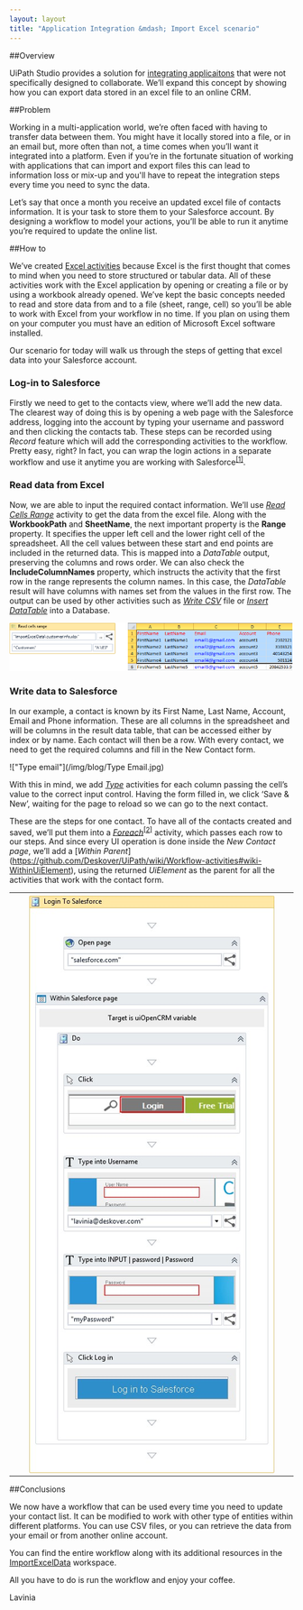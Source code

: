 ```yaml
---
layout: layout
title: "Application Integration &mdash; Import Excel scenario"
---
```

##Overview

UiPath Studio provides a solution for [integrating applicaitons](https://github.com/Deskover/UiPath/wiki/Workflow-activities#wiki-App_Integration) that were not specifically designed to collaborate. 
We’ll expand this concept by showing how you can export data stored in an excel file to an online CRM.


##Problem

Working in a multi-application world, we’re often faced with having to transfer data between them. 
You might have it locally stored into a file, or in an email but, more often than not, a time comes when you’ll want it integrated into a platform. 
Even if you’re in the fortunate situation of working with applications that can import and export files this can lead to information loss or mix-up and 
you'll have to repeat the integration steps every time you need to sync the data. 

Let’s say that once a month you receive an updated excel file of contacts information. It is your task to store them to your Salesforce account.
By designing a workflow to model your actions, you’ll be able to run it anytime you’re required to update the online list.


##How to

We’ve created [Excel activities](https://github.com/Deskover/UiPath/wiki/Workflow-activities#wiki-Excel) because Excel is the first thought that comes to mind when you need to store structured or tabular data. 
All of these activities work with the Excel application by opening or creating a file or by using a workbook already opened. 
We’ve kept the basic concepts needed to read and store data from and to a file (sheet, range, cell) so you’ll be able to work with Excel from your workflow in no time.
If you plan on using them on your computer you must have an edition of Microsoft Excel software installed.

Our scenario for today will walk us through the steps of getting that excel data into your Salesforce account. 

### Log-in to Salesforce

Firstly we need to get to the contacts view, where we’ll add the new data.
The clearest way of doing this is by opening a web page with the Salesforce address, 
logging into the account by typing your username and password and then clicking the contacts tab. 
These steps can be recorded using *Record* feature which will add the corresponding activities to the workflow. 
Pretty easy, right? In fact, you can wrap the login actions in a separate workflow and use it anytime you are 
working with Salesforce<sup>[\[1\]](#salesforce-workflow)</sup>.

### Read data from Excel

Now, we are able to input the required contact information.  We’ll use [*Read Cells Range*](https://github.com/Deskover/UiPath/wiki/Workflow-activities#readcellsrange) activity to get the data from the excel file. 
Along with the **WorkbookPath** and **SheetName**, the next important property is the **Range** property. It specifies the upper left cell and the lower right cell of the spreadsheet. 
All the cell values between these start and end points are included in the returned data. 
This is mapped into a *DataTable* output, preserving the columns and rows order. 
We can also check the **IncludeColumnNames** property, which instructs the activity that the first row in the range represents the column names.
In this case, the *DataTable* result will have columns with names set from the values in the first row.
The output can be used by other activities such as [*Write CSV*](https://github.com/Deskover/UiPath/wiki/Workflow-activities#wiki-WriteCsvFile) file or [*Insert DataTable*](https://github.com/Deskover/UiPath/wiki/Workflow-activities#dbinsertdatatable) into a Database.

!["Read cells range"](/img/blog/ExcelRead.png)

### Write data to Salesforce

In our example, a contact is known by its First Name, Last Name, Account, Email and Phone information. 
These are all columns in the spreadsheet and will be columns in the result data table, that can be accessed either by index or by name.
Each contact will then be a row. With every contact, we need to get the required columns and fill in the New Contact form.


!["Type email"](/img/blog/Type Email.jpg)

With this in mind, we add [*Type*](https://github.com/Deskover/UiPath/wiki/Workflow-activities#wiki-TypeInto) activities
for each column passing the cell’s value to the correct input control. 
Having the form filled in, we click ‘Save & New’, waiting for the page to reload so we can go to the next contact. 

These are the steps for one contact. To have all of the contacts created and saved, we’ll put them into a [*Foreach*](http://msdn.microsoft.com/en-us/library/dd647676%28v=vs.100%29.aspx)<sup>[\[2\]](#salesforce-workflow)</sup>
activity, which passes each row to our steps. And since every UI operation is done inside the *New Contact page*, we’ll add a [*Within Parent*] (https://github.com/Deskover/UiPath/wiki/Workflow-activities#wiki-WithinUiElement),
using the returned *UiElement* as the parent for all the activities that work with the contact form. 

<table style="table-layout: fixed; width: 100%; margin: 0.7em 0" id="salesforce-workflow">
<tbody>
<tr>
<td style="width: 100%; padding: 1%; vertical-align: top"><img src="/img/blog/LoginToSalesforce.jpg" style="margin: auto; display: block"/></td>
<td style="width: 92%; padding: 1%; vertical-align: top"><img src="/img/blog/InputAllContacts.jpg" style="margin: auto; display: block"/></td>
</tr>
</tbody>
</table>

##Conclusions

We now have a workflow that can be used every time you need to update your contact list.
It can be modified to work with other type of entities within different platforms. 
You can use CSV files, or you can retrieve the data from your email or from another online account.  

You can find the entire workflow along with its additional resources in the [ImportExcelData](https://github.com/Deskover/UiPath/tree/master/Samples/Workflow/Workflow%20samples) workspace.

All you have to do is run the workflow and enjoy your coffee.

Lavinia

